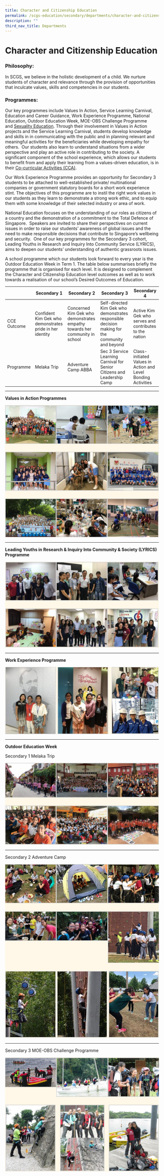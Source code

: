 ```yaml
---
title: Character and Citizenship Education
permalink: /scgs-education/secondary/departments/character-and-citizenship-education/
description: ""
third_nav_title: Departments
---
```

# **Character and Citizenship Education**

### Philosophy:

In SCGS, we believe in the holistic development of a child. We nurture students of character and relevance through the provision of opportunities that inculcate values, skills and competencies in our students.

### Programmes:

Our key programmes include Values In Action, Service Learning Carnival, Education and Career Guidance, Work Experience Programme, National Education, Outdoor Education Week, MOE-OBS Challenge Programme and [Sexuality Education](/files/Info_on_SEd_for_SCGS_website_Sec_2022.pdf). Through their involvement in Values in Action projects and the Service Learning Carnival, students develop knowledge and skills in in communicating with the public and in planning relevant and meaningful activities for the beneficiaries while developing empathy for others.  Our students also learn to understand situations from a wider perspective and play an active role in contributing to the society. A significant component of the school experience, which allows our students to benefit from and apply their learning from a values-driven education, is in their [Co-curricular Activities (CCA)](/scgs-education/secondary/secondary-division/physical-educationcca/).

Our Work Experience Programme provides an opportunity for Secondary 3 students to be attached to well-established private/ multinational companies or government statutory boards for a short work experience stint. The objectives of this programme are to instil the right work values in our students as they learn to demonstrate a strong work ethic, and to equip them with some knowledge of their selected industry or area of work.

National Education focuses on the understanding of our roles as citizens of a country and the demonstration of a commitment to the Total Defence of Singapore.  Speakers are invited to share their perspectives on current issues in order to raise our students’ awareness of global issues and the need to make responsible decisions that contribute to Singapore’s wellbeing and security.  One of our key programmes for the Secondary 3 cohort, Leading Youths in Research and Inquiry Into Community Service (LYRICS), aims to deepen our students’ understanding of authentic grassroots issues.

A school programme which our students look forward to every year is the Outdoor Education Week in Term 1. The table below summarises briefly the programme that is organised for each level. It is designed to complement the Character and Citizenship Education level outcomes as well as to work towards a realisation of our school’s Desired Outcomes of Education.


| 	| Secondary 1 	| Secondary 2 	| Secondary 3 	| Secondary 4 	|
|---	|---	|---	|---	|---	|
| CCE Outcome 	| Confident Kim Gek who demonstrates pride in her identity 	| Concerned Kim Gek who demonstrates empathy towards her community in school 	| Self-directed Kim Gek who demonstrates responsible decision making for the community and beyond 	| Active Kim Gek who serves and contributes to the nation 	|
| Programme 	| Melaka Trip 	| Adventure Camp ABBA 	| Sec 3 Service Learning Carnival for Senior Citizens and Leadership Camp 	| Class- initiated Values in Action and Level Bonding Activities 	|


-------------------------------------------------------------------------

**Values in Action Programmes**

![](/images/CCE-1.jpg)

-------------------------------------------------------------------------

**Leading Youths in Research & Inquiry Into Community & Society (LYRICS) Programme**

![](/images/CCE-2.jpg)

-------------------------------------------------------------------------

**Work Experience Programme**

![](/images/CCE-3.jpg)


-------------------------------------------------------------------------


**Outdoor Education Week** 

Secondary 1 Melaka Trip

![](/images/CCE-4.jpg)

-------------------------------------------------------------------------

Secondary 2 Adventure Camp

![](/images/CCE-5.jpg)

-------------------------------------------------------------------------

Secondary 3 MOE-OBS Challenge Programme

![](/images/CCE-6.jpg)